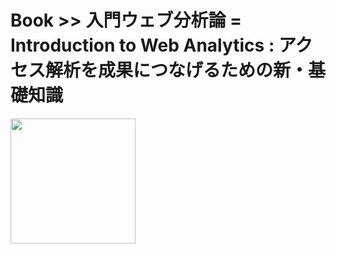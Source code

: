 # Book >> 入門ウェブ分析論 = Introduction to Web Analytics : アクセス解析を成果につなげるための新・基礎知識

<img src="https://cover.openbd.jp/9784797368840.jpg" style="width: 200px"/>